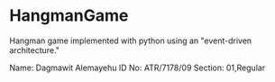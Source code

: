# HangmanGame
Hangman game implemented with python using an "event-driven architecture."


Name: Dagmawit Alemayehu
ID No: ATR/7178/09
Section: 01,Regular
